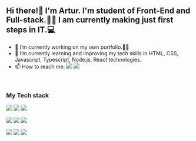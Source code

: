 ## Hi there!👋 I'm Artur. I'm student of Front-End and Full-stack.👨‍🎓 I am currently making just first steps in IT.💻
- 🔭 I’m currently working on my own portfolio.👨‍💻
- 🌱 I’m currently learning and improving my tech skills in HTML, CSS, Javascript, Typescript, Node.js, React technologies.
- 📫 How to reach me: [<img src="https://img.shields.io/badge/Gmail-DCDCDC?style=flat&logo=google&logoColor=B22222&">](mailto:"stoianovart@gmail.com"/ "Gmail") [<img src="https://img.shields.io/badge/Telegram-4682B4?style=flat&logo=telegram&logoColor=white&">](https://t.me/stoianovart/ "Telegram")
<br>

### My Tech stack

<img src="https://img.shields.io/badge/HTML-181717?style=flat&logo=html5&logoColor=E34F26&"> <img src="https://img.shields.io/badge/CSS-181717?style=flat&logo=css3&logoColor=1572B6&"> <img src="https://img.shields.io/badge/Photoshop-181717?style=flat&logo=adobe photoshop&logoColor=31A8FF&"> 

<img src="https://img.shields.io/badge/Figma-181717?style=flat&logo=figma&logoColor=B22222&"> <img src="https://img.shields.io/badge/JavaScript-181717?style=flat&logo=javascript&logoColor=gold&"> <img src="https://img.shields.io/badge/React-181717?style=flat&logo=react&logoColor=#61DAFB&">

<img src="https://img.shields.io/badge/Git-181717?style=flat&logo=git&logoColor=F05032&"> <img src="https://img.shields.io/badge/GitHub-181717?style=flat&logo=github&logoColor=ffffff&"> <img src="https://img.shields.io/badge/GitLab-181717?style=flat&logo=gitlab&logoColor=FC6D26&">

<!--
**ArturOdesa/ArturOdesa** is a ✨ _special_ ✨ repository because its `README.md` (this file) appears on your GitHub profile.

Here are some ideas to get you started:

- 🔭 I’m currently working on ...
- 🌱 I’m currently learning ...
- 👯 I’m looking to collaborate on ...
- 🤔 I’m looking for help with ...
- 💬 Ask me about ...
- 📫 How to reach me: ...
- 😄 Pronouns: ...
- ⚡ Fun fact: ...
-->
